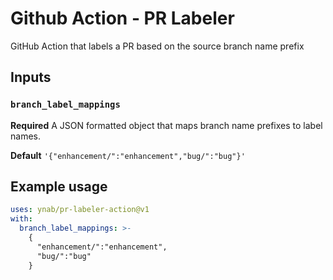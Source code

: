 # Github Action - PR Labeler

GitHub Action that labels a PR based on the source branch name prefix

## Inputs

### `branch_label_mappings`

**Required** A JSON formatted object that maps branch name prefixes to label names.

**Default** `'{"enhancement/":"enhancement","bug/":"bug"}'`

## Example usage

```yaml
uses: ynab/pr-labeler-action@v1
with:
  branch_label_mappings: >-
    {
      "enhancement/":"enhancement",
      "bug/":"bug"
    }
```
